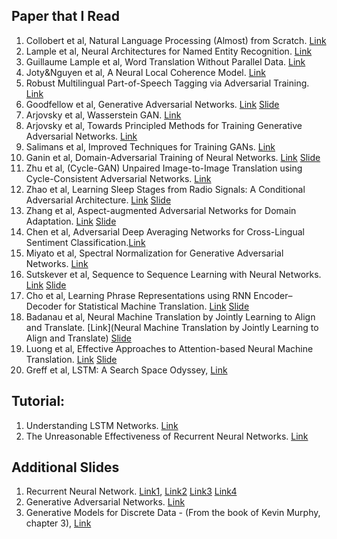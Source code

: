 Paper that I Read
---
1. Collobert et al, Natural Language Processing (Almost) from Scratch. [Link](http://www.jmlr.org/papers/volume12/collobert11a/collobert11a.pdf)
2. Lample et al, Neural Architectures for Named Entity Recognition. [Link](https://arxiv.org/abs/1603.01360)
3. Guillaume Lample et al, Word Translation Without Parallel Data. [Link](https://arxiv.org/abs/1710.04087)
4. Joty&Nguyen et al, A Neural Local Coherence Model. [Link](https://raihanjoty.github.io/papers/nguyen-joty-acl-17.pdf)
5. Robust Multilingual Part-of-Speech Tagging via Adversarial Training. [Link](https://arxiv.org/abs/1711.04903)
6. Goodfellow et al, Generative Adversarial Networks. [Link](https://arxiv.org/abs/1406.2661) [Slide](https://drive.google.com/file/d/1qd9J7RDXh7q6qsncGbmkZ-Wj9W9bOWdh/view?usp=sharing)
7. Arjovsky et al, Wasserstein GAN. [Link](https://arxiv.org/abs/1701.07875)
8. Arjovsky et al, Towards Principled Methods for Training Generative Adversarial Networks. [Link](https://arxiv.org/abs/1701.04862) 
9. Salimans et al, Improved Techniques for Training GANs. [Link](https://arxiv.org/abs/1606.03498)
10. Ganin et al, Domain-Adversarial Training of Neural Networks. [Link](https://arxiv.org/abs/1505.07818) [Slide](https://drive.google.com/file/d/1qd9J7RDXh7q6qsncGbmkZ-Wj9W9bOWdh/view?usp=sharing)
11. Zhu et al, (Cycle-GAN) Unpaired Image-to-Image Translation using Cycle-Consistent Adversarial Networks. [Link](https://arxiv.org/abs/1703.10593)
12. Zhao et al, Learning Sleep Stages from Radio Signals: A Conditional Adversarial Architecture. [Link](http://sleep.csail.mit.edu/files/rfsleep-paper.pdf) [Slide](https://drive.google.com/file/d/1qd9J7RDXh7q6qsncGbmkZ-Wj9W9bOWdh/view?usp=sharing)
13. Zhang et al, Aspect-augmented Adversarial Networks for Domain Adaptation. [Link](https://arxiv.org/abs/1701.00188) [Slide](https://drive.google.com/file/d/1qd9J7RDXh7q6qsncGbmkZ-Wj9W9bOWdh/view?usp=sharing)
14. Chen et al, Adversarial Deep Averaging Networks for Cross-Lingual Sentiment Classification.[Link](https://arxiv.org/abs/1606.01614)
15. Miyato et al, Spectral Normalization for Generative Adversarial Networks. [Link](https://openreview.net/forum?id=B1QRgziT-)
16. Sutskever et al, Sequence to Sequence Learning with Neural Networks. [Link](https://arxiv.org/abs/1409.3215) [Slide](https://drive.google.com/file/d/1W2BaUNc5IqaDypNiXcb0MweOtCetUqZm/view)
17. Cho et al, Learning Phrase Representations using RNN Encoder–Decoder for Statistical Machine Translation. [Link](https://www.aclweb.org/anthology/D14-1179) [Slide](https://drive.google.com/file/d/1RYUV3YmPrVoRTujaJ0kt6jyD6-4a8Zie/view)
18. Badanau et al, Neural Machine Translation by Jointly Learning to Align and Translate. [Link](Neural Machine Translation by Jointly Learning to Align and Translate) [Slide](https://drive.google.com/file/d/1niMR8LX77DnP_iPzjNRauOdz1wjd_eXp/view)
19. Luong et al, Effective Approaches to Attention-based Neural Machine Translation. [Link](https://arxiv.org/abs/1508.04025) [Slide](https://drive.google.com/file/d/1rzX97LRgtQdg6YmVeAq92oLqXGCEjhpb/view)
20. Greff et al, LSTM: A Search Space Odyssey, [Link](https://arxiv.org/pdf/1503.04069.pdf)



Tutorial:
---
1. Understanding LSTM Networks. [Link](http://colah.github.io/posts/2015-08-Understanding-LSTMs/)
2. The Unreasonable Effectiveness of Recurrent Neural Networks. [Link](http://karpathy.github.io/2015/05/21/rnn-effectiveness/)


Additional Slides
---
1. Recurrent Neural Network. [Link1](https://drive.google.com/file/d/1Uf9ovCWkW44OR20f4puflLBlN0Nbmkfq/view), [Link2](https://drive.google.com/file/d/1ciYPg1ktTv0Yh730b_7NBZhFjmaOTiq4/view) [Link3](http://cs231n.stanford.edu/slides/2017/cs231n_2017_lecture10.pdf) [Link4](http://web.stanford.edu/class/cs224n/lectures/lecture9.pdf)
2. Generative Adversarial Networks. [Link](https://drive.google.com/file/d/1qd9J7RDXh7q6qsncGbmkZ-Wj9W9bOWdh/view?usp=sharing)
3. Generative Models for Discrete Data - (From the book of Kevin Murphy, chapter 3), [Link](https://drive.google.com/file/d/0BzSLk-72cmWlSklNNVNfaTBrcHM/view?usp=sharing)
